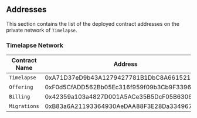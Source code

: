 ## Addresses

This section contains the list of the deployed contract addresses on the private network of `Timelapse`.


### Timelapse Network

| Contract Name     | Address                                    |
|---                |---                                         |
| `Timelapse`       | 0xA71D37eD9b43A1279427781B1DbC8A661521B80D |
| `Offering`        | 0xF0d5CfADD562Bb05Ec316f959f09b3Cb9F339626 |
| `Billing`         | 0x42359a103a4827D001A5ACe35B5DcF05B6306E65 |
| `Migrations`      | 0xB83a6A21193364930AeDAA88F3E28Da334967F6d |


